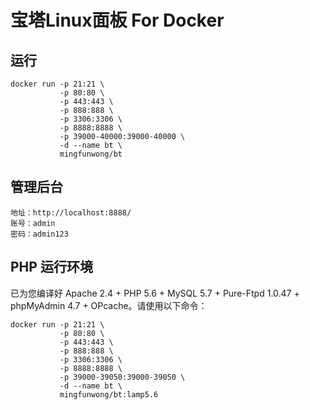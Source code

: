 # 宝塔Linux面板 For Docker

## 运行
```
docker run -p 21:21 \
           -p 80:80 \
           -p 443:443 \
           -p 888:888 \
           -p 3306:3306 \
           -p 8888:8888 \
           -p 39000-40000:39000-40000 \
           -d --name bt \
           mingfunwong/bt
```

## 管理后台
```
地址：http://localhost:8888/
账号：admin
密码：admin123
```

## PHP 运行环境
已为您编译好 Apache 2.4 + PHP 5.6 + MySQL 5.7 + Pure-Ftpd 1.0.47 + phpMyAdmin 4.7 + OPcache。请使用以下命令：
```
docker run -p 21:21 \
           -p 80:80 \
           -p 443:443 \
           -p 888:888 \
           -p 3306:3306 \
           -p 8888:8888 \
           -p 39000-39050:39000-39050 \
           -d --name bt \
           mingfunwong/bt:lamp5.6
```
